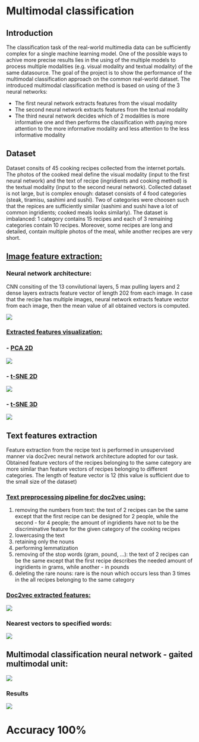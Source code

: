 
# Multimodal classification

## Introduction

The classification task of the real-world multimedia data can be sufficiently complex for a single machine learning model. One of the possible ways to achive more precise results lies in the using of the multiple models to process multiple modalities (e.g. visual modality and textual modality) of the same datasource.
The goal of the project is to show the performance of the multimodal classification approach on the common real-world dataset.
The introduced multimodal classification method is based on using of the 3 neural networks:
- The first neural network extracts features from the visual modality
- The second neural network extracts features from the textual modality
- The third neural network decides which of 2 modalities is more informative one and then performs the classification with paying more attention to the more informative modality and less attention to the less informative modality

## Dataset

Dataset consits of 45 cooking recipes collected from the internet portals. The photos of the cooked meal define the visual modality (input to the first neural network) and the text of recipe (ingridients and cooking method) is the textual modality (input to the second neural network).
Collected dataset is not large, but is complex enough: dataset consists of 4 food categories (steak, tiramisu, sashimi and sushi). Two of categories were choosen such that the repices are sufficiently similar (sashimi and sushi have a lot of common ingridients; cooked meals looks similarly). The dataset is imbalanced: 1 category contains 15 recipes and each of 3 remaining categories contain 10 recipes. Moreover, some recipes are long and detailed, contain multiple photos of the meal, while another recipes are very short. 

## [Image feature extraction:](http://nbviewer.jupyter.org/github/xkaple01/multimodal-classification/blob/image_feature_extraction/image_feature_extraction/feature_extraction.ipynb)

### Neural network architecture:
CNN consiting of the 13 convilutional layers, 5 max pulling layers and 2 dense layers extracts feature vector of length 202 from each image. In case that the recipe has multiple images, neural network extracts feature vector from each image, then the mean value of all obtained vectors is computed.

![](image_feature_extraction/graphs_and_visual_objects/neural_net_architecture.png)

### [Extracted features visualization:](http://nbviewer.jupyter.org/github/xkaple01/multimodal-classification/blob/image_feature_extraction/image_feature_extraction/extracted_features_visualisation.ipynb)


### - [PCA 2D](https://plot.ly/~xkaple01/179)
![](image_feature_extraction/graphs_and_visual_objects/pca_2d_cropped.gif)

### - [t-SNE 2D](https://plot.ly/~xkaple01/181)
![](image_feature_extraction/graphs_and_visual_objects/tsne_2d_cropped.gif)

### - [t-SNE 3D](https://plot.ly/~xkaple01/177)
![](image_feature_extraction/graphs_and_visual_objects/tsne_3d.gif)





## Text features extraction
Feature extraction from the recipe text is performed in unsupervised manner via doc2vec neural network architecture adopted for our task. Obtained feature vectors of the recipes belonging to the same category are more similar than feature vectors of recipes belonging to different categories. The length of feature vector is 12 (this value is sufficient due to the small size of the dataset)

### [Text preprocessing pipeline for doc2vec using:](http://nbviewer.jupyter.org/github/xkaple01/multimodal-classification/blob/text_feature_extraction/text_feature_extraction/prepare_texts_for_doc2vec.ipynb)
1) removing the numbers from text:
the text of 2 recipes can be the same except that the first recipe can be designed for 2 people, while the second - for 4 people; the amount of ingridients have not to be the discriminative feature for the given category of the cooking recipes
2) lowercasing the text
3) retaining only the nouns
4) performing lemmatization
5) removing of the stop words (gram, pound, ...):
the text of 2 recipes can be the same except that the first recipe describes the needed amount of ingridients in grams, while another - in pounds 
6) deleting the rare nouns:
rare is the noun which occurs less than 3 times in the all recipes belonging to the same category


### [Doc2vec extracted features:](http://nbviewer.jupyter.org/github/xkaple01/multimodal-classification/blob/text_feature_extraction/text_feature_extraction/doc_embeddings_visualisation.ipynb)
![](text_feature_extraction/graphs_and_visual_objects/doc2vec_v2_1_tsne.png)

### Nearest vectors to specified words:
![](text_feature_extraction/graphs_and_visual_objects/doc2vec_v2_1_nearest.png)





## Multimodal classification neural network - gaited multimodal unit:
![](multimodal_classification/graphs_and_visual_objects/gaited_multimodal_unit_graph.png)


### Results
![](multimodal_classification/graphs_and_visual_objects/result.png)

# Accuracy 100%
